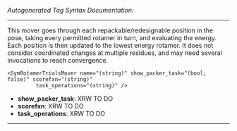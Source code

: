_Autogenerated Tag Syntax Documentation:_

---
This mover goes through each repackable/redesignable position in the pose, taking every permitted rotamer in turn, and evaluating the energy. Each position is then updated to the lowest energy rotamer. It does not consider coordinated changes at multiple residues, and may need several invocations to reach convergence.

```
<SymRotamerTrialsMover name="(string)" show_packer_task="(bool; false)" scorefxn="(string)"
         task_operations="(string)" />
```

-   **show_packer_task**: XRW TO DO
-   **scorefxn**: XRW TO DO
-   **task_operations**: XRW TO DO

---
